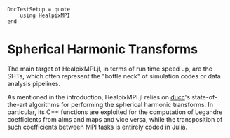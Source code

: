 ```@meta
DocTestSetup = quote
    using HealpixMPI
end
```

# Spherical Harmonic Transforms

The main target of HealpixMPI.jl, in terms of run time speed up, are the SHTs, which often represent the "bottle neck" of simulation codes or data analysis pipelines.

As mentioned in the introduction, HealpixMPI.jl relies on [ducc](https://gitlab.mpcdf.mpg.de/mtr/ducc)'s state-of-the-art algorithms for performing the spherical harmonic transforms.
In particular, its C++ functions are exploited for the computation of Legandre coefficients from alms and maps and vice versa, while the transposition of such coefficients between MPI tasks is entirely coded in Julia.
